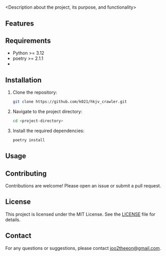 # <Project Title>

<Description about the project, its purpose, and functionality>


## Features

<Features of the project>


## Requirements

- Python >= 3.12
- poetry >= 2.1.1
- <Other requirements>


## Installation

1. Clone the repository:
    ```sh
    git clone https://github.com/k021/hkjv_crawler.git
    ```
2. Navigate to the project directory:
    ```sh
    cd <project-directory>
    ```
3. Install the required dependencies:
    ```sh
    poetry install
    ```


## Usage

<Instructions on how to use the project>


## Contributing

Contributions are welcome! Please open an issue or submit a pull request.


## License

This project is licensed under the MIT License. See the [LICENSE](LICENSE) file for details.


## Contact

For any questions or suggestions, please contact [joo2theeon@gmail.com](mailto:joo2theeon@gmail.com).
